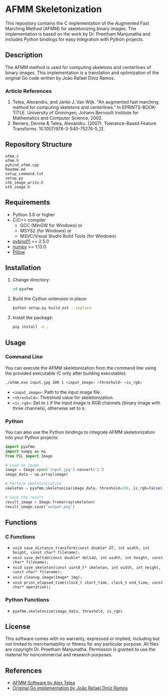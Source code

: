 # AFMM Skeletonization

This repository contains the C implementation of the Augmented Fast Marching Method (AFMM) for skeletonizing binary images. The implementation is based on the work by Dr. Preetham Manjunatha and includes Python bindings for easy integration with Python projects.

## Description

The AFMM method is used for computing skeletons and centerlines of binary images. This implementation is a translation and optimization of the original Go code written by João Rafael Diniz Ramos.

### Article References
1. Telea, Alexandru, and Jarke J. Van Wijk. "An augmented fast marching method for computing skeletons and centerlines." In EPRINTS-BOOK-TITLE. University of Groningen, Johann Bernoulli Institute for Mathematics and Computer Science, 2002.
2. Reniers, Dennie & Telea, Alexandru. (2007). Tolerance-Based Feature Transforms. 10.1007/978-3-540-75274-5_12.

## Repository Structure

```
afmm.c
afmm.h
pybind_afmm.cpp
Readme.md
setup_command.txt
setup.py
stb_image_write.h
stb_image.h
```

## Requirements

- Python 3.6 or higher
- C/C++ compiler
    - GCC (MinGW for Windows) or 
    - MSYS2 (for Windows) or
    - MSVC/Visual Studio Build Tools (for Windows)
- [pybind11](https://github.com/pybind/pybind11) >= 2.5.0
- [numpy](https://numpy.org/) >= 1.13.0
- [Pillow](https://python-pillow.org/)

## Installation

1. Change directory:
    ```sh
    cd pyafmm
    ```

2. Build the Cython extension in place:
    ```sh
    python setup.py build_ext --inplace
    ```

3. Install the package:
    ```sh
    pip install -e .
    ```

## Usage

### Command Line

You can execute the AFMM skeletonization from the command line using the provided executable (C only after building executable):

```sh
./afmm.exe input.jpg 100 1 <input_image> <threshold> <is_rgb>
```
- `<input_image>`: Path to the input image file.
- `<threshold>`: Threshold value for skeletonization.
- `<is_rgb>`: Set to `1` if the input image is RGB channels (binary image with three channels), otherwise set to `0`.

### Python

You can also use the Python bindings to integrate AFMM skeletonization into your Python projects:

```python
import pyafmm
import numpy as np
from PIL import Image

# Load an image
image = Image.open('input.jpg').convert('L')
image_data = np.array(image)

# Perform skeletonization
skeleton = pyafmm.skeletonize(image_data, threshold=100, is_rgb=False)

# Save the result
result_image = Image.fromarray(skeleton)
result_image.save('output.png')
```

## Functions

### C Functions

- `void save_distance_transform(const double* DT, int width, int height, const char* filename);`
- `void save_deltaU(const double* deltaU, int width, int height, const char* filename);`
- `void save_skeleton(const uint8_t* skeleton, int width, int height, const char* filename);`
- `void cleanup_image(Image* img);`
- `void print_elapsed_time(clock_t start_time, clock_t end_time, const char* operation);`

### Python Functions

- `pyafmm.skeletonize(image_data, threshold, is_rgb)`

## License

This software comes with no warranty, expressed or implied, including but not limited to merchantability or fitness for any particular purpose. All files are copyright Dr. Preetham Manjunatha. Permission is granted to use the material for noncommercial and research purposes.

## References

- [AFMM Software by Alex Telea](https://webspace.science.uu.nl/~telea001/uploads/Software/AFMM/)
- [Original Go implementation by João Rafael Diniz Ramos](https://github.com/Joao-R/afmm)
